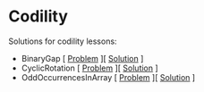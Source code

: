 # Codility

Solutions for codility lessons:

* BinaryGap [ [Problem](https://app.codility.com/programmers/lessons/1-iterations/binary_gap/) ][ [Solution](https://app.codility.com/demo/results/trainingRGV9BJ-F7K/) ]
* CyclicRotation [ [Problem](https://app.codility.com/programmers/lessons/2-arrays/cyclic_rotation/) ][ [Solution](https://app.codility.com/demo/results/trainingV5XNNG-TU7/) ]
* OddOccurrencesInArray [ [Problem](https://app.codility.com/programmers/lessons/2-arrays/odd_occurrences_in_array/) ][ [Solution](https://app.codility.com/demo/results/trainingV5XNNG-TU7/) ]
